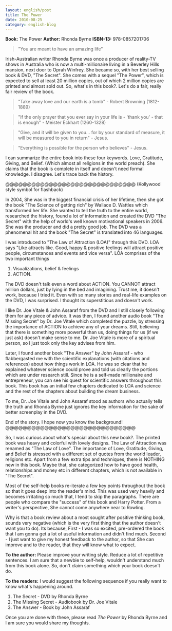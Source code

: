 ```yaml
---
layout: english/post
title: The Power
date: 2010-08-25
category: english-blog
---
```


**Book:** The Power
**Author:** Rhonda Byrne
**ISBN-13:** 978-0857201706

> "You are meant to have an amazing life"

Irish-Australian writer Rhonda Byrne was once a producer of reality-TV shows in Australia who is now a multi-millionaire living in a Beverley Hills mansion, next door to Oprah Winfrey. She became so, with her best selling book & DVD, "The Secret". She comes with a sequel "The Power", which is expected to sell at least 20 million copies, out of which 2 million copies are printed and almost sold out. So, what's in this book?. Let's do a fair, really fair review of the book.

> "Take away love and our earth is a tomb" - Robert Browning (1812-1889)

> "If the only prayer that you ever say in your life is - 'thank you' - that is enough" - Meister Eckhart (1260-1328)

> "Give, and it will be given to you... for by your standard of measure, it will be measured to you in return" - Jesus.

> "Everything is possible for the person who believes" - Jesus.

I can summarize the entire book into these four keywords. Love, Gratitude, Giving, and Belief. (Which almost all religions in the world preach). She claims that the book is complete in itself and doesn't need formal knowledge. I disagree. Let's trace back the history.

@@@@@@@@@@@@@@@@@@@@@@@@@@@@@@
(Kollywood style symbol for flashback)

In 2004, She was in the biggest financial crisis of her lifetime, then she got the book "The Science of getting rich" by Wallace D. Wattles which transformed her life. She wanted to tell the truth to the entire world, researched the history, found a lot of information and created the DVD "The Secret" with the help of world's well known motivational speakers in 2006. She was the producer and did a pretty good job. The DVD was a phenomenal hit and the book "The Secret" is translated into 46 languages.

I was introduced to "The Law of Attraction (LOA)" through this DVD. LOA says "Like attracts like. Good, happy & positive feelings will attract positive people, circumstances and events and vice versa".
LOA comprises of the two important things

1. Visualizations, belief & feelings
2. ACTION.

The DVD doesn't talk even a word about ACTION. You CANNOT attract million dollars, just by lying in the bed and imagining. Trust me, it doesn't work, because I tried it. Even with so many stories and real-life examples on the DVD, I was surprised. I thought its superstitious and doesn't work.

I like Dr. Joe Vitale & John Assaraf from the DVD and I still closely following them for any piece of advice. It was then, I found another audio book "The Missing Secret" by Dr. Joe Vitale which completed the puzzle, by stressing the importance of ACTION to achieve any of your dreams. Still, believing that there is something more powerful than us, doing things for us (if we just ask) doesn't make sense to me. Dr. Joe Vitale is more of a spiritual person, so I just took only the key advises from him.

Later, I found another book "The Answer" by John Assaraf - who flabbergasted me with the scientific explanations (with citations and references) about how things work in LOA. He was so clear that he explained whatever science could prove and told us clearly the portions which are under research still. Since he is a self-made millionaire and entrepreneur, you can see his quest for scientific answers throughout this book. This book has an initial few chapters dedicated to LOA and science and the rest of the chapters about building the dream business.

To me, Dr. Joe Vitale and John Assaraf stood as authors who actually tells the truth and Rhonda Byrne just ignores the key information for the sake of better screenplay in the DVD.

End of the story. I hope now you know the background!
@@@@@@@@@@@@@@@@@@@@@@@@@@@@@@

So, I was curious about what's special about this new book?. The printed book was heavy and colorful with lovely designs. The Law of Attraction was renamed as "The Law of Love". The importance of Love, Gratitude, Giving, and Belief is stressed with a different set of quotes from the world leader, religions etc. Apart from a few extra tips and techniques, there is NOTHING new in this book. Maybe that, she categorized how to have good health, relationships and money etc in different chapters, which is not available in "The Secret".

Most of the self-help books re-iterate a few key points throughout the book so that it goes deep into the reader's mind. This was used very heavily and becomes irritating so much that, I tend to skip the paragraphs. There are people who compare the "success" of this book and Harry Potter. From a writer's perspective, She cannot come anywhere near to Rowling.

Why is that a book review about a most sought after positive thinking book, sounds very negative (which is the very first thing that the author doesn't want you to do). Its because, First - I was so excited, pre-ordered the book that I am gonna get a lot of useful information and didn't find much. Second - I just want to give my honest feedback to the author, so that She can improve and to the reader, that they will know what to expect.

**To the author:** Please improve your writing style. Reduce a lot of repetitive sentences. I am sure that a newbie to self-help, wouldn't understand much from this book alone. So, don't claim something which your book doesn't do.

**To the readers:** I would suggest the following sequence if you really want to know what's happening around.

1. The Secret - DVD by Rhonda Byrne
2. The Missing Secret - Audiobook by Dr. Joe Vitale
3. The Answer - Book by John Assaraf

Once you are done with these, please read *The Power* by Rhonda Byrne and I am sure you would share my thoughts.
